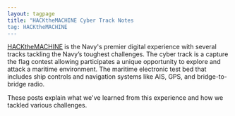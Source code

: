 ```yaml
---
layout: tagpage
title: "HACKtheMACHINE Cyber Track Notes
tag: HACKtheMACHINE
---
```

[HACKtheMACHINE](https://hackthemachine.ai/) is the Navy's premier digital experience with several tracks tackling the Navy’s toughest challenges. The cyber track is a capture the flag contest allowing participates a unique opportunity to explore and attack a maritime environment. The maritime electronic test bed that includes ship controls and navigation systems like AIS, GPS, and bridge-to-bridge radio.

These posts explain what we've learned from this experience and how we tackled various challenges.
